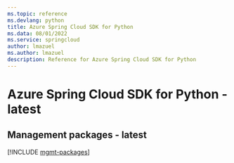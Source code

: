 ```yaml
---
ms.topic: reference
ms.devlang: python
title: Azure Spring Cloud SDK for Python
ms.data: 08/01/2022
ms.service: springcloud
author: lmazuel
ms.author: lmazuel
description: Reference for Azure Spring Cloud SDK for Python
---
```

# Azure Spring Cloud SDK for Python - latest

## Management packages - latest
[!INCLUDE [mgmt-packages](spring-cloud-mgmt-index.md)]
